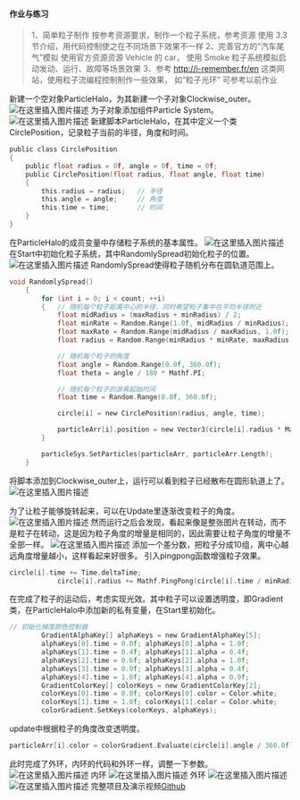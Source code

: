 #### 作业与练习
>1、简单粒子制作
按参考资源要求，制作一个粒子系统，参考资源
使用 3.3 节介绍，用代码控制使之在不同场景下效果不一样
2、完善官方的“汽车尾气”模拟
使用官方资源资源 Vehicle 的 car， 使用 Smoke 粒子系统模拟启动发动、运行、故障等场景效果
3、参考 http://i-remember.fr/en 这类网站，使用粒子流编程控制制作一些效果， 如“粒子光环”
可参考以前作业

新建一个空对象ParticleHalo，为其新建一个子对象Clockwise_outer。
![在这里插入图片描述](https://img-blog.csdnimg.cn/20191105101458465.png)
为子对象添加组件Particle System。
![在这里插入图片描述](https://img-blog.csdnimg.cn/20191105101612461.png)
新建脚本ParticleHalo，在其中定义一个类CirclePosition，记录粒子当前的半径，角度和时间。

```c
public class CirclePosition
{
    public float radius = 0f, angle = 0f, time = 0f;
    public CirclePosition(float radius, float angle, float time)
    {
        this.radius = radius;   // 半径
        this.angle = angle;     // 角度
        this.time = time;       // 时间
    }
}
```
在ParticleHalo的成员变量中存储粒子系统的基本属性。
![在这里插入图片描述](https://img-blog.csdnimg.cn/20191105102843362.png?x-oss-process=image/watermark,type_ZmFuZ3poZW5naGVpdGk,shadow_10,text_aHR0cHM6Ly9ibG9nLmNzZG4ubmV0L0h1aUZlaURlVHVvTmlhb0da,size_16,color_FFFFFF,t_70)
在Start中初始化粒子系统，其中RandomlySpread初始化粒子的位置。
![在这里插入图片描述](https://img-blog.csdnimg.cn/20191105102937741.png?x-oss-process=image/watermark,type_ZmFuZ3poZW5naGVpdGk,shadow_10,text_aHR0cHM6Ly9ibG9nLmNzZG4ubmV0L0h1aUZlaURlVHVvTmlhb0da,size_16,color_FFFFFF,t_70)
RandomlySpread使得粒子随机分布在圆轨道范围上。
```c
void RandomlySpread()
    {
        for (int i = 0; i < count; ++i)
        {   // 随机每个粒子距离中心的半径，同时希望粒子集中在平均半径附近
            float midRadius = (maxRadius + minRadius) / 2;
            float minRate = Random.Range(1.0f, midRadius / minRadius);
            float maxRate = Random.Range(midRadius / maxRadius, 1.0f);
            float radius = Random.Range(minRadius * minRate, maxRadius * maxRate);

            // 随机每个粒子的角度
            float angle = Random.Range(0.0f, 360.0f);
            float theta = angle / 180 * Mathf.PI;

            // 随机每个粒子的游离起始时间
            float time = Random.Range(0.0f, 360.0f);

            circle[i] = new CirclePosition(radius, angle, time);

            particleArr[i].position = new Vector3(circle[i].radius * Mathf.Cos(theta), 0f, circle[i].radius * Mathf.Sin(theta));
        }

        particleSys.SetParticles(particleArr, particleArr.Length);
    }
```
将脚本添加到Clockwise_outer上，运行可以看到粒子已经散布在圆形轨道上了。
![在这里插入图片描述](https://img-blog.csdnimg.cn/20191105110556969.png?x-oss-process=image/watermark,type_ZmFuZ3poZW5naGVpdGk,shadow_10,text_aHR0cHM6Ly9ibG9nLmNzZG4ubmV0L0h1aUZlaURlVHVvTmlhb0da,size_16,color_FFFFFF,t_70)

为了让粒子能够旋转起来，可以在Update里逐渐改变粒子的角度。
![在这里插入图片描述](https://img-blog.csdnimg.cn/20191105103855362.png?x-oss-process=image/watermark,type_ZmFuZ3poZW5naGVpdGk,shadow_10,text_aHR0cHM6Ly9ibG9nLmNzZG4ubmV0L0h1aUZlaURlVHVvTmlhb0da,size_16,color_FFFFFF,t_70)
然而运行之后会发现，看起来像是整张图片在转动，而不是粒子在转动，这是因为粒子角度的增量是相同的，因此需要让粒子角度的增量不全部一样。
![在这里插入图片描述](https://img-blog.csdnimg.cn/20191105104135579.png?x-oss-process=image/watermark,type_ZmFuZ3poZW5naGVpdGk,shadow_10,text_aHR0cHM6Ly9ibG9nLmNzZG4ubmV0L0h1aUZlaURlVHVvTmlhb0da,size_16,color_FFFFFF,t_70)
添加一个差分数，把粒子分成10组，离中心越远角度增量越小，这样看起来好很多。
引入pingpong函数增强粒子效果。

```c
circle[i].time += Time.deltaTime;
            circle[i].radius += Mathf.PingPong(circle[i].time / minRadius / maxRadius, pingPong) - pingPong / 2.0f;
```
在完成了粒子的运动后，考虑实现光效。其中粒子可以设置透明度，即Gradient类，在ParticleHalo中添加新的私有变量，在Start里初始化。

```c
// 初始化梯度颜色控制器
        GradientAlphaKey[] alphaKeys = new GradientAlphaKey[5];
        alphaKeys[0].time = 0.0f; alphaKeys[0].alpha = 1.0f;
        alphaKeys[1].time = 0.4f; alphaKeys[1].alpha = 0.4f;
        alphaKeys[2].time = 0.6f; alphaKeys[2].alpha = 1.0f;
        alphaKeys[3].time = 0.9f; alphaKeys[3].alpha = 0.4f;
        alphaKeys[4].time = 1.0f; alphaKeys[4].alpha = 0.9f;
        GradientColorKey[] colorKeys = new GradientColorKey[2];
        colorKeys[0].time = 0.0f; colorKeys[0].color = Color.white;
        colorKeys[1].time = 1.0f; colorKeys[1].color = Color.white;
        colorGradient.SetKeys(colorKeys, alphaKeys);
```
update中根据粒子的角度改变透明度。

```c
particleArr[i].color = colorGradient.Evaluate(circle[i].angle / 360.0f);
```

此时完成了外环，内环的代码和外环一样，调整一下参数。
![在这里插入图片描述](https://img-blog.csdnimg.cn/2019110522571890.png)
内环
![在这里插入图片描述](https://img-blog.csdnimg.cn/20191105231123910.png?x-oss-process=image/watermark,type_ZmFuZ3poZW5naGVpdGk,shadow_10,text_aHR0cHM6Ly9ibG9nLmNzZG4ubmV0L0h1aUZlaURlVHVvTmlhb0da,size_16,color_FFFFFF,t_70)
外环
![在这里插入图片描述](https://img-blog.csdnimg.cn/20191105231145794.png?x-oss-process=image/watermark,type_ZmFuZ3poZW5naGVpdGk,shadow_10,text_aHR0cHM6Ly9ibG9nLmNzZG4ubmV0L0h1aUZlaURlVHVvTmlhb0da,size_16,color_FFFFFF,t_70)
![在这里插入图片描述](https://img-blog.csdnimg.cn/20191105231857782.png?x-oss-process=image/watermark,type_ZmFuZ3poZW5naGVpdGk,shadow_10,text_aHR0cHM6Ly9ibG9nLmNzZG4ubmV0L0h1aUZlaURlVHVvTmlhb0da,size_16,color_FFFFFF,t_70)
完整项目及演示视频[Github](https://github.com/Kate0516/3D-/tree/master/homework7)
